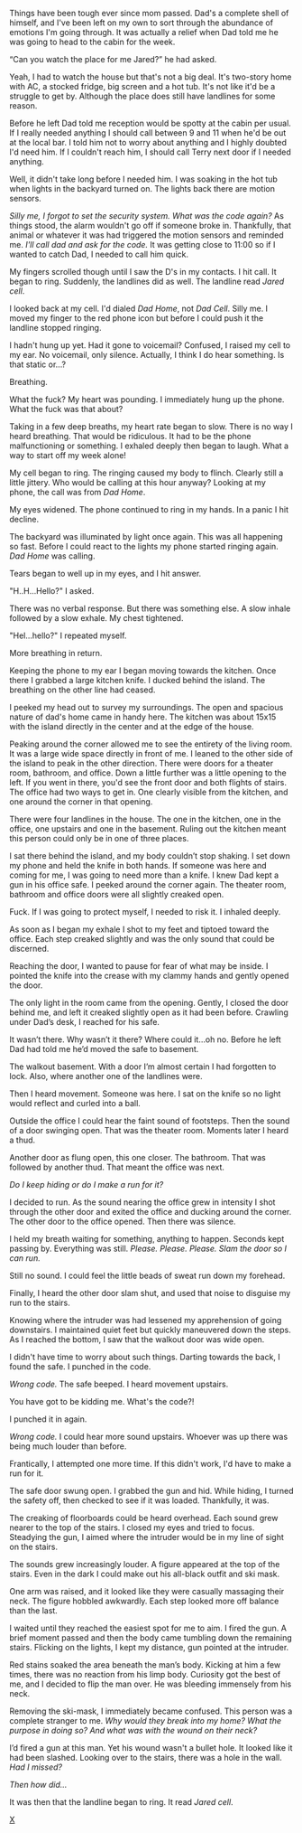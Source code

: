 Things have been tough ever since mom passed. Dad's a complete shell of himself, and I've been left on my own to sort through the abundance of emotions I'm going through. It was actually a relief when Dad told me he was going to head to the cabin for the week.

“Can you watch the place for me Jared?” he had asked.

Yeah, I had to watch the house but that's not a big deal. It's two-story home with AC, a stocked fridge, big screen and a hot tub. It's not like it'd be a struggle to get by. Although the place does still have landlines for some reason.

Before he left Dad told me reception would be spotty at the cabin per usual. If I really needed anything I should call between 9 and 11 when he'd be out at the local bar. I told him not to worry about anything and I highly doubted I'd need him. If I couldn't reach him, I should call Terry next door if I needed anything.

Well, it didn't take long before I needed him. I was soaking in the hot tub when lights in the backyard turned on. The lights back there are motion sensors.

*Silly me, I forgot to set the security system. What was the code again?* As things stood, the alarm wouldn't go off if someone broke in. Thankfully, that animal or whatever it was had triggered the motion sensors and reminded me. *I'll call dad and ask for the code.* It was getting close to 11:00 so if I wanted to catch Dad, I needed to call him quick.

My fingers scrolled though until I saw the D's in my contacts. I hit call. It began to ring. Suddenly, the landlines did as well. The landline read *Jared cell*.

I looked back at my cell. I'd dialed *Dad Home*, not *Dad Cell*. Silly me. I moved my finger to the red phone icon but before I could push it the landline stopped ringing.

I hadn't hung up yet. Had it gone to voicemail? Confused, I raised my cell to my ear. No voicemail, only silence. Actually, I think I do hear something. Is that static or...?

Breathing.

What the fuck? My heart was pounding. I immediately hung up the phone. What the fuck was that about?

Taking in a few deep breaths, my heart rate began to slow. There is no way I heard breathing. That would be ridiculous. It had to be the phone malfunctioning or something. I exhaled deeply then began to laugh. What a way to start off my week alone!

My cell began to ring. The ringing caused my body to flinch. Clearly still a little jittery. Who would be calling at this hour anyway? Looking at my phone, the call was from *Dad Home*.

My eyes widened. The phone continued to ring in my hands. In a panic I hit decline.

The backyard was illuminated by light once again. This was all happening so fast. Before I could react to the lights my phone started ringing again. *Dad Home* was calling.

Tears began to well up in my eyes, and I hit answer.

"H..H...Hello?" I asked.

There was no verbal response. But there was something else. A slow inhale followed by a slow exhale. My chest tightened.

"Hel...hello?" I repeated myself.

More breathing in return.

Keeping the phone to my ear I began moving towards the kitchen. Once there I grabbed a large kitchen knife. I ducked behind the island. The breathing on the other line had ceased.

I peeked my head out to survey my surroundings. The open and spacious nature of dad's home came in handy here. The kitchen was about 15x15 with the island directly in the center and at the edge of the house.

Peaking around the corner allowed me to see the entirety of the living room. It was a large wide space directly in front of me. I leaned to the other side of the island to peak in the other direction. There were doors for a theater room, bathroom, and office. Down a little further was a little opening to the left. If you went in there, you'd see the front door and both flights of stairs. The office had two ways to get in. One clearly visible from the kitchen, and one around the corner in that opening.

There were four landlines in the house. The one in the kitchen, one in the office, one upstairs and one in the basement. Ruling out the kitchen meant this person could only be in one of three places.

I sat there behind the island, and my body couldn’t stop shaking. I set down my phone and held the knife in both hands. If someone was here and coming for me, I was going to need more than a knife. I knew Dad kept a gun in his office safe. I peeked around the corner again. The theater room, bathroom and office doors were all slightly creaked open.

Fuck. If I was going to protect myself, I needed to risk it. I inhaled deeply.

As soon as I began my exhale I shot to my feet and tiptoed toward the office. Each step creaked slightly and was the only sound that could be discerned.

Reaching the door, I wanted to pause for fear of what may be inside. I pointed the knife into the crease with my clammy hands and gently opened the door.

The only light in the room came from the opening. Gently, I closed the door behind me, and left it creaked slightly open as it had been before. Crawling under Dad’s desk, I reached for his safe.

It wasn’t there. Why wasn’t it there? Where could it…oh no. Before he left Dad had told me he’d moved the safe to basement.

The walkout basement. With a door I’m almost certain I had forgotten to lock. Also, where another one of the landlines were.

Then I heard movement. Someone was here. I sat on the knife so no light would reflect and curled into a ball.

Outside the office I could hear the faint sound of footsteps. Then the sound of a door swinging open. That was the theater room. Moments later I heard a thud.

Another door as flung open, this one closer. The bathroom. That was followed by another thud. That meant the office was next.

*Do I keep hiding or do I make a run for it?*

I decided to run. As the sound nearing the office grew in intensity I shot through the other door and exited the office and ducking around the corner. The other door to the office opened. Then there was silence.

I held my breath waiting for something, anything to happen. Seconds kept passing by. Everything was still. *Please. Please. Please. Slam the door so I can run.*

Still no sound. I could feel the little beads of sweat run down my forehead.

Finally, I heard the other door slam shut, and used that noise to disguise my run to the stairs.

Knowing where the intruder was had lessened my apprehension of going downstairs. I maintained quiet feet but quickly maneuvered down the steps. As I reached the bottom, I saw that the walkout door was wide open.

I didn't have time to worry about such things. Darting towards the back, I found the safe. I punched in the code.

*Wrong code.* The safe beeped. I heard movement upstairs.

You have got to be kidding me. What's the code?!

I punched it in again.

*Wrong code.* I could hear more sound upstairs. Whoever was up there was being much louder than before.

Frantically, I attempted one more time. If this didn't work, I'd have to make a run for it.

The safe door swung open. I grabbed the gun and hid. While hiding, I turned the safety off, then checked to see if it was loaded. Thankfully, it was.

The creaking of floorboards could be heard overhead. Each sound grew nearer to the top of the stairs. I closed my eyes and tried to focus. Steadying the gun, I aimed where the intruder would be in my line of sight on the stairs.

The sounds grew increasingly louder. A figure appeared at the top of the stairs. Even in the dark I could make out his all-black outfit and ski mask.

One arm was raised, and it looked like they were casually massaging their neck. The figure hobbled awkwardly. Each step looked more off balance than the last.

I waited until they reached the easiest spot for me to aim. I fired the gun. A brief moment passed and then the body came tumbling down the remaining stairs. Flicking on the lights, I kept my distance, gun pointed at the intruder.

Red stains soaked the area beneath the man’s body. Kicking at him a few times, there was no reaction from his limp body. Curiosity got the best of me, and I decided to flip the man over. He was bleeding immensely from his neck.

Removing the ski-mask, I immediately became confused. This person was a complete stranger to me. *Why would they break into my home? What the purpose in doing so? And what was with the wound on their neck?*

I’d fired a gun at this man. Yet his wound wasn't a bullet hole. It looked like it had been slashed. Looking over to the stairs, there was a hole in the wall. *Had I missed?*

*Then how did…*

It was then that the landline began to ring. It read *Jared cell*.

[X](https://www.reddit.com/r/WarZoneSeries/?adlt=strict)